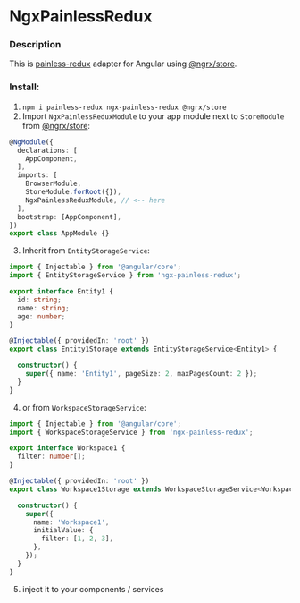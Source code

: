 # NgxPainlessRedux

### Description

This is [painless-redux](https://github.com/egorgrushin/painless-redux) adapter for Angular using [@ngrx/store](https://www.npmjs.com/package/@ngrx/store).

### Install: 
1. `npm i painless-redux ngx-painless-redux @ngrx/store`
2. Import `NgxPainlessReduxModule` to your app module next to `StoreModule` from [@ngrx/store](https://www.npmjs.com/package/@ngrx/store):

```typescript
@NgModule({
  declarations: [
    AppComponent,
  ],
  imports: [
    BrowserModule,
    StoreModule.forRoot({}),
    NgxPainlessReduxModule, // <-- here
  ],
  bootstrap: [AppComponent],
})
export class AppModule {}
```


3. Inherit from `EntityStorageService`:

```typescript
import { Injectable } from '@angular/core';
import { EntityStorageService } from 'ngx-painless-redux';

export interface Entity1 {
  id: string;
  name: string;
  age: number;
}

@Injectable({ providedIn: 'root' })
export class Entity1Storage extends EntityStorageService<Entity1> {

  constructor() {
    super({ name: 'Entity1', pageSize: 2, maxPagesCount: 2 });
  }
}
```

4. or from `WorkspaceStorageService`:

```typescript
import { Injectable } from '@angular/core';
import { WorkspaceStorageService } from 'ngx-painless-redux';

export interface Workspace1 {
  filter: number[];
}

@Injectable({ providedIn: 'root' })
export class Workspace1Storage extends WorkspaceStorageService<Workspace1> {

  constructor() {
    super({
      name: 'Workspace1', 
      initialValue: {
        filter: [1, 2, 3],
      },
    });
  }
}
```
5. inject it to your components / services
